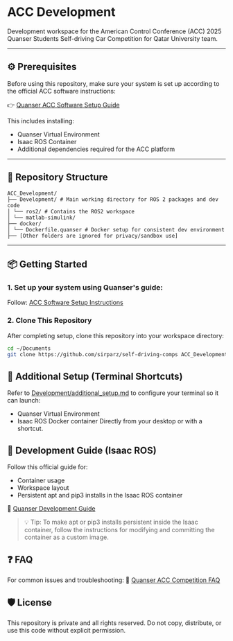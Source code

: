 # ACC Development

Development workspace for the American Control Conference (ACC) 2025 Quanser Students Self-driving Car Competition for Qatar University team.


---

## ⚙️ Prerequisites

Before using this repository, make sure your system is set up according to the official ACC software instructions:

👉 [Quanser ACC Software Setup Guide](https://github.com/quanser/ACC-Competition-2025/blob/main/Software_Guides/ACC%20Software%20Setup%20Instructions.md)

This includes installing:
- Quanser Virtual Environment
- Isaac ROS Container
- Additional dependencies required for the ACC platform

---

## 🧭 Repository Structure
```
ACC_Development/ 
├── Development/ # Main working directory for ROS 2 packages and dev code 
│ └── ros2/ # Contains the ROS2 workspace
│ └── matlab-simulink/ 
├── docker/ 
│ └── Dockerfile.quanser # Docker setup for consistent dev environment 
├── [Other folders are ignored for privacy/sandbox use]

```
---

## 📦 Getting Started

### 1. Set up your system using Quanser's guide:
Follow: [ACC Software Setup Instructions](https://github.com/quanser/ACC-Competition-2025/blob/main/Software_Guides/ACC%20Software%20Setup%20Instructions.md)

### 2. Clone This Repository

After completing setup, clone this repository into your workspace directory:

```bash
cd ~/Documents
git clone https://github.com/sirparz/self-driving-comps ACC_Development
```


## 🧷 Additional Setup (Terminal Shortcuts)

Refer to [Development/additional_setup.md](Development/additional_setup.md) to configure your terminal so it can launch:
- Quanser Virtual Environment
- Isaac ROS Docker container
Directly from your desktop or with a shortcut.

## 📓 Development Guide (Isaac ROS)

Follow this official guide for:
- Container usage
- Workspace layout
- Persistent apt and pip3 installs in the Isaac ROS container

📘 [Quanser Development Guide](https://github.com/quanser/ACC-Competition-2025/blob/main/Software_Guides/Development%20Guide.md)
> 💡 Tip: To make apt or pip3 installs persistent inside the Isaac container, follow the instructions for modifying and committing the container as a custom image.

## ❓ FAQ

For common issues and troubleshooting:
📘 [Quanser ACC Competition FAQ](https://github.com/quanser/ACC-Competition-2025/blob/main/Software_Guides/FAQ.md)

## 🛡 License

This repository is private and all rights reserved.
Do not copy, distribute, or use this code without explicit permission.